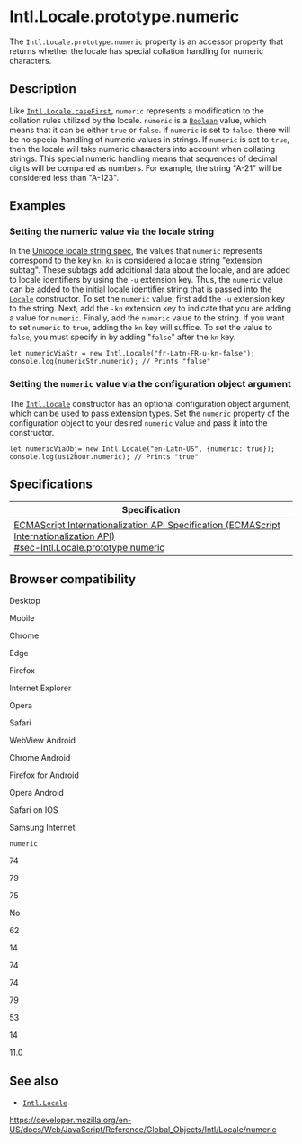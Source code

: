 Intl.Locale.prototype.numeric
=============================

The `Intl.Locale.prototype.numeric` property is an accessor property that returns whether the locale has special collation handling for numeric characters.

Description
-----------

Like [`Intl.Locale.caseFirst`](casefirst), `numeric` represents a modification to the collation rules utilized by the locale. `numeric` is a [`Boolean`](../../boolean) value, which means that it can be either `true` or `false`. If `numeric` is set to `false`, there will be no special handling of numeric values in strings. If `numeric` is set to `true`, then the locale will take numeric characters into account when collating strings. This special numeric handling means that sequences of decimal digits will be compared as numbers. For example, the string "A-21" will be considered less than "A-123".

Examples
--------

### Setting the numeric value via the locale string

In the [Unicode locale string spec](https://www.unicode.org/reports/tr35/), the values that `numeric` represents correspond to the key `kn`. `kn` is considered a locale string "extension subtag". These subtags add additional data about the locale, and are added to locale identifiers by using the `-u` extension key. Thus, the `numeric` value can be added to the initial locale identifier string that is passed into the [`Locale`](locale) constructor. To set the `numeric` value, first add the `-u` extension key to the string. Next, add the `-kn` extension key to indicate that you are adding a value for `numeric`. Finally, add the `numeric` value to the string. If you want to set `numeric` to `true`, adding the `kn` key will suffice. To set the value to `false`, you must specify in by adding "`false`" after the `kn` key.

    let numericViaStr = new Intl.Locale("fr-Latn-FR-u-kn-false");
    console.log(numericStr.numeric); // Prints "false"

### Setting the `numeric` value via the configuration object argument

The [`Intl.Locale`](locale) constructor has an optional configuration object argument, which can be used to pass extension types. Set the `numeric` property of the configuration object to your desired `numeric` value and pass it into the constructor.

    let numericViaObj= new Intl.Locale("en-Latn-US", {numeric: true});
    console.log(us12hour.numeric); // Prints "true"

Specifications
--------------

<table><thead><tr class="header"><th>Specification</th></tr></thead><tbody><tr class="odd"><td><a href="https://tc39.es/ecma402/#sec-Intl.Locale.prototype.numeric">ECMAScript Internationalization API Specification (ECMAScript Internationalization API)<br />
<span class="small">#sec-Intl.Locale.prototype.numeric</span></a></td></tr></tbody></table>

Browser compatibility
---------------------

Desktop

Mobile

Chrome

Edge

Firefox

Internet Explorer

Opera

Safari

WebView Android

Chrome Android

Firefox for Android

Opera Android

Safari on IOS

Samsung Internet

`numeric`

74

79

75

No

62

14

74

74

79

53

14

11.0

See also
--------

-   [`Intl.Locale`](../locale)

<a href="https://developer.mozilla.org/en-US/docs/Web/JavaScript/Reference/Global_Objects/Intl/Locale/numeric" class="_attribution-link">https://developer.mozilla.org/en-US/docs/Web/JavaScript/Reference/Global_Objects/Intl/Locale/numeric</a>
